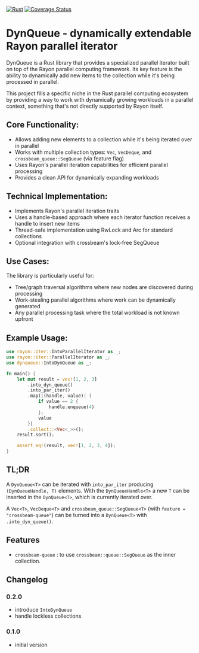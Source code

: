 [![Rust](https://github.com/haraldh/dynqueue/workflows/Rust/badge.svg)](https://github.com/haraldh/dynqueue/actions)
[![Coverage Status](https://coveralls.io/repos/github/haraldh/dynqueue/badge.svg?branch=master)](https://coveralls.io/github/haraldh/dynqueue?branch=master)

# DynQueue - dynamically extendable Rayon parallel iterator

DynQueue is a Rust library that provides a specialized parallel iterator built on top of the Rayon parallel computing framework. Its key feature is the ability to dynamically add new items to the collection while it's being processed in parallel.

This project fills a specific niche in the Rust parallel computing ecosystem by providing a way to work with dynamically growing workloads in a parallel context, something that's not directly supported by Rayon itself.

## Core Functionality:
- Allows adding new elements to a collection while it's being iterated over in parallel
- Works with multiple collection types: `Vec`, `VecDeque`, and `crossbeam_queue::SegQueue` (via feature flag)
- Uses Rayon's parallel iteration capabilities for efficient parallel processing
- Provides a clean API for dynamically expanding workloads

## Technical Implementation:
- Implements Rayon's parallel iteration traits
- Uses a handle-based approach where each iterator function receives a handle to insert new items
- Thread-safe implementation using RwLock and Arc for standard collections
- Optional integration with crossbeam's lock-free SegQueue

## Use Cases:
The library is particularly useful for:
- Tree/graph traversal algorithms where new nodes are discovered during processing
- Work-stealing parallel algorithms where work can be dynamically generated
- Any parallel processing task where the total workload is not known upfront

## Example Usage:
```rust
use rayon::iter::IntoParallelIterator as _;
use rayon::iter::ParallelIterator as _;
use dynqueue::IntoDynQueue as _;

fn main() {
    let mut result = vec![1, 2, 3]
        .into_dyn_queue()
        .into_par_iter()
        .map(|(handle, value)| { 
            if value == 2 { 
                handle.enqueue(4) 
            }; 
            value 
        })
        .collect::<Vec<_>>();
    result.sort();

    assert_eq!(result, vec![1, 2, 3, 4]);
}
```

## TL;DR

A `DynQueue<T>` can be iterated with `into_par_iter` producing `(DynQueueHandle, T)` elements.
With the `DynQueueHandle<T>` a new `T` can be inserted in the `DynQueue<T>`,
which is currently iterated over.

A `Vec<T>`, `VecDeque<T>` and `crossbeam_queue::SegQueue<T>` (with `feature = "crossbeam-queue"`)
can be turned into a `DynQueue<T>` with `.into_dyn_queue()`.


## Features

* `crossbeam-queue` : to use `crossbeam::queue::SegQueue` as the inner collection.

## Changelog

### 0.2.0
- introduce `IntoDynQueue`
- handle lockless collections

### 0.1.0
- initial version
